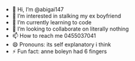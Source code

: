 - 👋 Hi, I’m @abigai147
- 👀 I’m interested in stalking my ex boyfriend 
- 🌱 I’m currently learning to code 
- 💞️ I’m looking to collaborate on literally nothing 
- 📫 How to reach me 0455037041
- 😄 Pronouns: its self explanatory i think 
- ⚡ Fun fact: anne boleyn had 6 fingers 

<!---
abigai147/abigai147 is a ✨ special ✨ repository because its `README.md` (this file) appears on your GitHub profile.
You can click the Preview link to take a look at your changes.
--->
